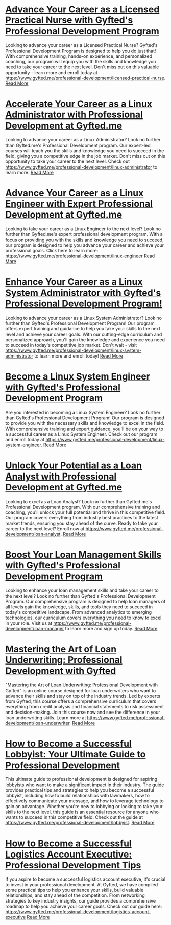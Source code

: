 # [Advance Your Career as a Licensed Practical Nurse with Gyfted's Professional Development Program](https://www.gyfted.me/professional-development/licensed-practical-nurse)

Looking to advance your career as a Licensed Practical Nurse? Gyfted's Professional Development Program is designed to help you do just that! With comprehensive training, hands-on experience, and personalized coaching, our program will equip you with the skills and knowledge you need to take your career to the next level. Don't miss out on this valuable opportunity - learn more and enroll today at https://www.gyfted.me/professional-development/licensed-practical-nurse. [Read More](https://www.gyfted.me/professional-development/licensed-practical-nurse)

# [Accelerate Your Career as a Linux Administrator with Professional Development at Gyfted.me](https://www.gyfted.me/professional-development/linux-administrator)

Looking to advance your career as a Linux Administrator? Look no further than Gyfted.me's Professional Development program. Our expert-led courses will teach you the skills and knowledge you need to succeed in the field, giving you a competitive edge in the job market. Don't miss out on this opportunity to take your career to the next level. Check out https://www.gyfted.me/professional-development/linux-administrator to learn more. [Read More](https://www.gyfted.me/professional-development/linux-administrator)

# [Advance Your Career as a Linux Engineer with Expert Professional Development at Gyfted.me](https://www.gyfted.me/professional-development/linux-engineer)

Looking to take your career as a Linux Engineer to the next level? Look no further than Gyfted.me's expert professional development program. With a focus on providing you with the skills and knowledge you need to succeed, our program is designed to help you advance your career and achieve your professional goals. Click here to learn more: https://www.gyfted.me/professional-development/linux-engineer [Read More](https://www.gyfted.me/professional-development/linux-engineer)

# [Enhance Your Career as a Linux System Administrator with Gyfted's Professional Development Program!](https://www.gyfted.me/professional-development/linux-system-administrator)

Looking to advance your career as a Linux System Administrator? Look no further than Gyfted's Professional Development Program! Our program offers expert training and guidance to help you take your skills to the next level and achieve your career goals. With our cutting-edge curriculum and personalized approach, you'll gain the knowledge and experience you need to succeed in today's competitive job market. Don't wait - visit https://www.gyfted.me/professional-development/linux-system-administrator to learn more and enroll today! [Read More](https://www.gyfted.me/professional-development/linux-system-administrator)

# [Become a Linux System Engineer with Gyfted's Professional Development Program](https://www.gyfted.me/professional-development/linux-system-engineer)

Are you interested in becoming a Linux System Engineer? Look no further than Gyfted's Professional Development Program! Our program is designed to provide you with the necessary skills and knowledge to excel in the field. With comprehensive training and expert guidance, you'll be on your way to a successful career as a Linux System Engineer. Check out our program and enroll today at https://www.gyfted.me/professional-development/linux-system-engineer. [Read More](https://www.gyfted.me/professional-development/linux-system-engineer)

# [Unlock Your Potential as a Loan Analyst with Professional Development at Gyfted.me](https://www.gyfted.me/professional-development/loan-analyst)

Looking to excel as a Loan Analyst? Look no further than Gyfted.me's Professional Development program. With our comprehensive training and coaching, you'll unlock your full potential and thrive in this competitive field. Our program covers everything from industry best practices to the latest market trends, ensuring you stay ahead of the curve. Ready to take your career to the next level? Enroll now at https://www.gyfted.me/professional-development/loan-analyst. [Read More](https://www.gyfted.me/professional-development/loan-analyst)

# [Boost Your Loan Management Skills with Gyfted's Professional Development Program](https://www.gyfted.me/professional-development/loan-manager)

Looking to enhance your loan management skills and take your career to the next level? Look no further than Gyfted's Professional Development Program. Our comprehensive program is designed to help loan managers of all levels gain the knowledge, skills, and tools they need to succeed in today's competitive landscape. From advanced analytics to emerging technologies, our curriculum covers everything you need to know to excel in your role. Visit us at https://www.gyfted.me/professional-development/loan-manager to learn more and sign up today. [Read More](https://www.gyfted.me/professional-development/loan-manager)

# [Mastering the Art of Loan Underwriting: Professional Development with Gyfted](https://www.gyfted.me/professional-development/loan-underwriter)

"Mastering the Art of Loan Underwriting: Professional Development with Gyfted" is an online course designed for loan underwriters who want to advance their skills and stay on top of the industry trends. Led by experts from Gyfted, this course offers a comprehensive curriculum that covers everything from credit analysis and financial statements to risk assessment and decision-making. Join this course now and see the difference in your loan underwriting skills. Learn more at https://www.gyfted.me/professional-development/loan-underwriter. [Read More](https://www.gyfted.me/professional-development/loan-underwriter)

# [How to Become a Successful Lobbyist: Your Ultimate Guide to Professional Development](https://www.gyfted.me/professional-development/lobbyist)

This ultimate guide to professional development is designed for aspiring lobbyists who want to make a significant impact in their industry. The guide provides practical tips and strategies to help you become a successful lobbyist, including how to build relationships with lawmakers, how to effectively communicate your message, and how to leverage technology to gain an advantage. Whether you're new to lobbying or looking to take your skills to the next level, this guide is an essential resource for anyone who wants to succeed in this competitive field. Check out the guide at https://www.gyfted.me/professional-development/lobbyist. [Read More](https://www.gyfted.me/professional-development/lobbyist)

# [How to Become a Successful Logistics Account Executive: Professional Development Tips](https://www.gyfted.me/professional-development/logistics-account-executive)

If you aspire to become a successful logistics account executive, it's crucial to invest in your professional development. At Gyfted, we have compiled some practical tips to help you enhance your skills, build valuable relationships, and stay ahead of the competition. From networking strategies to key industry insights, our guide provides a comprehensive roadmap to help you achieve your career goals. Check out our guide here: https://www.gyfted.me/professional-development/logistics-account-executive [Read More](https://www.gyfted.me/professional-development/logistics-account-executive)

